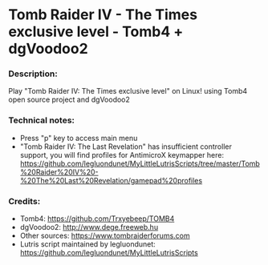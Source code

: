 # Tomb Raider IV - The Times exclusive level - Tomb4 + dgVoodoo2
### Description:
Play "Tomb Raider IV: The Times exclusive level" on Linux! using Tomb4 open source project and dgVoodoo2
### Technical notes:
- Press "p" key to access main menu
- "Tomb Raider IV: The Last Revelation" has insufficient controller support, you will find profiles for AntimicroX keymapper here: https://github.com/legluondunet/MyLittleLutrisScripts/tree/master/Tomb%20Raider%20IV%20-%20The%20Last%20Revelation/gamepad%20profiles
### Credits:
- Tomb4: https://github.com/Trxyebeep/TOMB4
- dgVoodoo2: http://www.dege.freeweb.hu
- Other sources: https://www.tombraiderforums.com
- Lutris script maintained by legluondunet: https://github.com/legluondunet/MyLittleLutrisScripts
